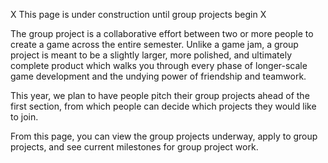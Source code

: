 X This page is under construction until group projects begin X

The group project is a collaborative effort between two or more people to create a game across the entire semester. Unlike a game jam, a group project is meant to be a slightly larger, more polished, and ultimately complete product which walks you through every phase of longer-scale game development and the undying power of friendship and teamwork.

This year, we plan to have people pitch their group projects ahead of the first section, from which people can decide which projects they would like to join. 

From this page, you can view the group projects underway, apply to group projects, and see current milestones for group project work.